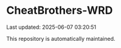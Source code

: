 # CheatBrothers-WRD

Last updated: 2025-06-07 03:20:51

This repository is automatically maintained.
